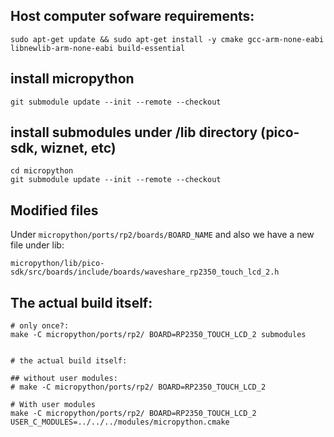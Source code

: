 
## Host computer sofware requirements:

```
sudo apt-get update && sudo apt-get install -y cmake gcc-arm-none-eabi libnewlib-arm-none-eabi build-essential
```
## install micropython

```
git submodule update --init --remote --checkout
```

## install submodules under /lib directory (pico-sdk, wiznet, etc)

```
cd micropython
git submodule update --init --remote --checkout

```

## Modified files

Under `micropython/ports/rp2/boards/BOARD_NAME`
and also we have a new file under lib:
```
micropython/lib/pico-sdk/src/boards/include/boards/waveshare_rp2350_touch_lcd_2.h
```


## The actual build itself:
```
# only once?:
make -C micropython/ports/rp2/ BOARD=RP2350_TOUCH_LCD_2 submodules


# the actual build itself:

## without user modules:
# make -C micropython/ports/rp2/ BOARD=RP2350_TOUCH_LCD_2

# With user modules
make -C micropython/ports/rp2/ BOARD=RP2350_TOUCH_LCD_2 USER_C_MODULES=../../../modules/micropython.cmake
```



